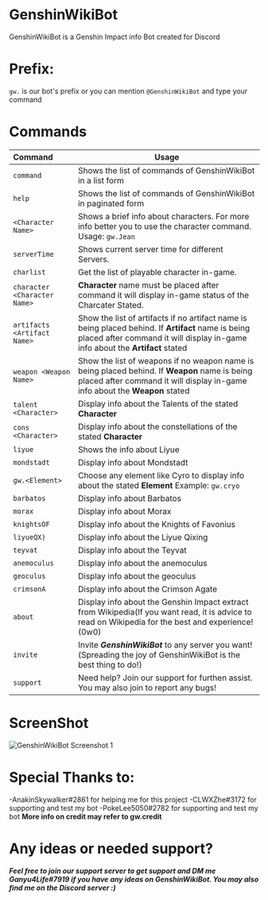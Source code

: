 # GenshinWikiBot
GenshinWikiBot is a Genshin Impact info Bot created for Discord

# Prefix:
`gw.` is our bot's prefix or you can mention `@GenshinWikiBot` and type your command

# Commands
| Command           | Usage |
| :------------- | ------------- |
| `command`  | Shows the list of commands of GenshinWikiBot in a list form  |
| `help`  | Shows the list of commands of GenshinWikiBot in paginated form  |
| `<Character Name>`  | Shows a brief info about characters. For more info better you to use the character command. Usage: `gw.Jean`  |
| `serverTime`  | Shows current server time for different Servers.  |
| `charlist`  | Get the list of playable character in-game.  |
| `character <Character Name>`  | **Character** name must be placed after command it will display in-game status of the Charcater Stated.  |
| `artifacts <Artifact Name>`  | Show the list of artifacts if no artifact name is being placed behind. If **Artifact** name is being placed after command it will display in-game info about the **Artifact** stated  |
| `weapon <Weapon Name>`  | Show the list of weapons if no weapon name is being placed behind. If **Weapon** name is being placed after command it will display in-game info about the **Weapon** stated  |
| `talent <Character>`  | Display info about the Talents of the stated **Character**  |
| `cons <Character>`  | Display info about the constellations of the stated **Character**  |
| `liyue`  | Shows the info about Liyue  |
| `mondstadt`  | Display info about Mondstadt  |
| `gw.<Element>`  | Choose any element like Cyro to display info about the stated **Element** Example: `gw.cryo`  |
| `barbatos`  | Display info about Barbatos  |
| `morax`  | Display info about Morax  |
| `knightsOF`   | Display info about the Knights of Favonius  |
| `liyueQX)`     | Display info about the Liyue Qixing  |
| `teyvat`  | Display info about the Teyvat  |
| `anemoculus`  | Display info about the anemoculus  |
| `geoculus`  | Display info about the geoculus  |
| `crimsonA`  | Display info about the Crimson Agate  |
| `about`  | Display info about the Genshin Impact extract from Wikipedia(If you want read, it is advice to read on Wikipedia for the best and experience! (0w0)  |
| `invite`  | Invite ***GenshinWikiBot*** to any server you want!(Spreading the joy of GenshinWikiBot is the best thing to do!)  |
| `support`  | Need help? Join our support for furthen assist. You may also join to report any bugs!  |

# ScreenShot
![GenshinWikiBot Screenshot 1](https://i.ibb.co/0mj3PT3/screenshots-Discord-9-3-2021-8-26-48-AM-2.png=100x)

# Special Thanks to:
-AnakinSkywalker#2861 for helping me for this project
-CLWXZhe#3172 for supporting and test my bot
-PokeLee5050#2782 for supporting and test my bot
**More info on credit may refer to gw.credit**

# Any ideas or needed support?
***Feel free to join our support server to get support and DM me Ganyu4Life#7919 if you have any ideas on GenshinWikiBot. You may also find me on the Discord server :)***


